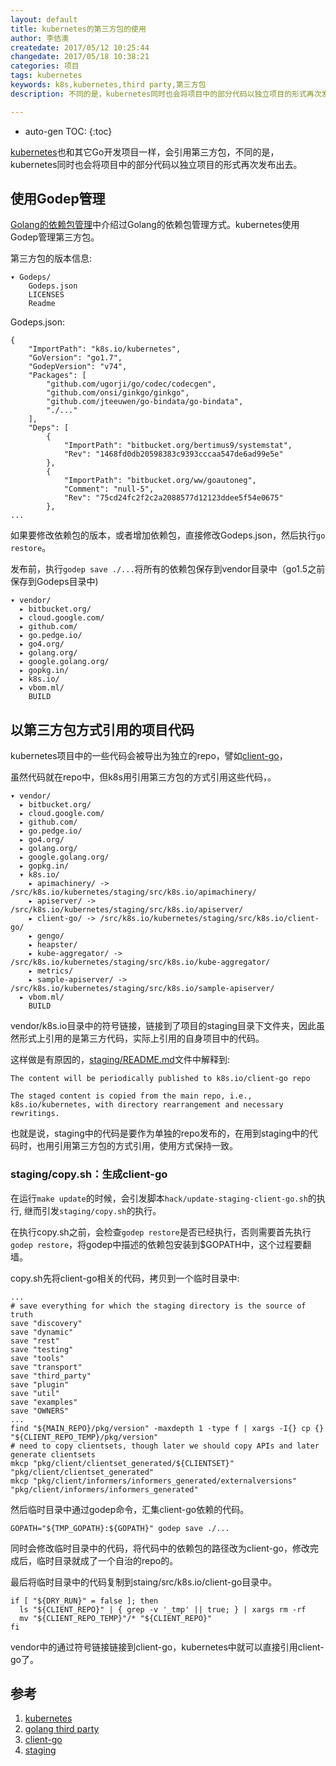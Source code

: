 ```yaml
---
layout: default
title: kubernetes的第三方包的使用
author: 李佶澳
createdate: 2017/05/12 10:25:44
changedate: 2017/05/18 10:38:21
categories: 项目
tags: kubernetes
keywords: k8s,kubernetes,third party,第三方包
description: 不同的是，kubernetes同时也会将项目中的部分代码以独立项目的形式再次发布出去。

---
```


* auto-gen TOC:
{:toc}

[kubernetes][1]也和其它Go开发项目一样，会引用第三方包，不同的是，kubernetes同时也会将项目中的部分代码以独立项目的形式再次发布出去。

## 使用Godep管理

[Golang的依赖包管理][2]中介绍过Golang的依赖包管理方式。kubernetes使用Godep管理第三方包。

第三方包的版本信息:

	▾ Godeps/
	    Godeps.json
	    LICENSES
	    Readme

Godeps.json:

	{
		"ImportPath": "k8s.io/kubernetes",
		"GoVersion": "go1.7",
		"GodepVersion": "v74",
		"Packages": [
			"github.com/ugorji/go/codec/codecgen",
			"github.com/onsi/ginkgo/ginkgo",
			"github.com/jteeuwen/go-bindata/go-bindata",
			"./..."
		],
		"Deps": [
			{
				"ImportPath": "bitbucket.org/bertimus9/systemstat",
				"Rev": "1468fd0db20598383c9393cccaa547de6ad99e5e"
			},
			{
				"ImportPath": "bitbucket.org/ww/goautoneg",
				"Comment": "null-5",
				"Rev": "75cd24fc2f2c2a2088577d12123ddee5f54e0675"
			},
	...

如果要修改依赖包的版本，或者增加依赖包，直接修改Godeps.json，然后执行`go restore`。

发布前，执行`godep save ./...`将所有的依赖包保存到vendor目录中（go1.5之前保存到Godeps目录中)

	▾ vendor/
	  ▸ bitbucket.org/
	  ▸ cloud.google.com/
	  ▸ github.com/
	  ▸ go.pedge.io/
	  ▸ go4.org/
	  ▸ golang.org/
	  ▸ google.golang.org/
	  ▸ gopkg.in/
	  ▸ k8s.io/
	  ▸ vbom.ml/
	    BUILD

## 以第三方包方式引用的项目代码

kubernetes项目中的一些代码会被导出为独立的repo，譬如[client-go][3]，

虽然代码就在repo中，但k8s用引用第三方包的方式引用这些代码，。

	▾ vendor/
	  ▸ bitbucket.org/
	  ▸ cloud.google.com/
	  ▸ github.com/
	  ▸ go.pedge.io/
	  ▸ go4.org/
	  ▸ golang.org/
	  ▸ google.golang.org/
	  ▸ gopkg.in/
	  ▾ k8s.io/
	    ▸ apimachinery/ -> /src/k8s.io/kubernetes/staging/src/k8s.io/apimachinery/
	    ▸ apiserver/ -> /src/k8s.io/kubernetes/staging/src/k8s.io/apiserver/
	    ▸ client-go/ -> /src/k8s.io/kubernetes/staging/src/k8s.io/client-go/
	    ▸ gengo/
	    ▸ heapster/
	    ▸ kube-aggregator/ -> /src/k8s.io/kubernetes/staging/src/k8s.io/kube-aggregator/
	    ▸ metrics/
	    ▸ sample-apiserver/ -> /src/k8s.io/kubernetes/staging/src/k8s.io/sample-apiserver/
	  ▸ vbom.ml/
	    BUILD

vendor/k8s.io目录中的符号链接，链接到了项目的staging目录下文件夹，因此虽然形式上引用的是第三方代码，实际上引用的自身项目中的代码。

这样做是有原因的，[staging/README.md][4]文件中解释到:

	The content will be periodically published to k8s.io/client-go repo
	
	The staged content is copied from the main repo, i.e., k8s.io/kubernetes, with directory rearrangement and necessary rewritings. 

也就是说，staging中的代码是要作为单独的repo发布的，在用到staging中的代码时，也用引用第三方包的方式引用，使用方式保持一致。

### staging/copy.sh：生成client-go

在运行`make update`的时候，会引发脚本`hack/update-staging-client-go.sh`的执行, 继而引发`staging/copy.sh`的执行。

在执行copy.sh之前，会检查`godep restore`是否已经执行，否则需要首先执行`godep restore`，将godep中描述的依赖包安装到$GOPATH中，这个过程要翻墙。

copy.sh先将client-go相关的代码，拷贝到一个临时目录中:

	...
	# save everything for which the staging directory is the source of truth
	save "discovery"
	save "dynamic"
	save "rest"
	save "testing"
	save "tools"
	save "transport"
	save "third_party"
	save "plugin"
	save "util"
	save "examples"
	save "OWNERS"
	...
	find "${MAIN_REPO}/pkg/version" -maxdepth 1 -type f | xargs -I{} cp {} "${CLIENT_REPO_TEMP}/pkg/version"
	# need to copy clientsets, though later we should copy APIs and later generate clientsets
	mkcp "pkg/client/clientset_generated/${CLIENTSET}" "pkg/client/clientset_generated"
	mkcp "pkg/client/informers/informers_generated/externalversions" "pkg/client/informers/informers_generated"

然后临时目录中通过godep命令，汇集client-go依赖的代码。

	GOPATH="${TMP_GOPATH}:${GOPATH}" godep save ./...

同时会修改临时目录中的代码，将代码中的依赖包的路径改为client-go，修改完成后，临时目录就成了一个自治的repo的。

最后将临时目录中的代码复制到staing/src/k8s.io/client-go目录中。

	if [ "${DRY_RUN}" = false ]; then
	  ls "${CLIENT_REPO}" | { grep -v '_tmp' || true; } | xargs rm -rf
	  mv "${CLIENT_REPO_TEMP}"/* "${CLIENT_REPO}"
	fi

vendor中的通过符号链接链接到client-go，kubernetes中就可以直接引用client-go了。

## 参考

1. [kubernetes][1]
2. [golang third party][2]
3. [client-go][3]
4. [staging][4]

[1]: https://github.com/kubernetes/kubernetes "kubernetes" 
[2]: http://www.lijiaocn.com/2016/01/14/Golang-third-party.html "Golang third party"
[3]: https://github.com/kubernetes/client-go "client-go"
[4]: https://github.com/kubernetes/kubernetes/tree/master/staging "staging"
